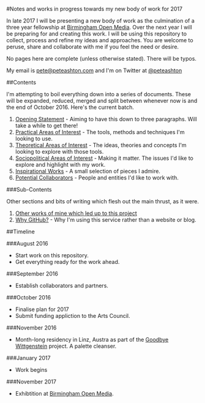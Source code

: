 #Notes and works in progress towards my new body of work for 2017

In late 2017 I will be presenting a new body of work as the culmination of a three year fellowship at [Birmingham Open Media](http://bom.org.uk). Over the next year I will be preparing for and creating this work. I will be using this repository to collect, process and refine my ideas and approaches. You are welcome to peruse, share and collaborate with me if you feel the need or desire. 

No pages here are complete (unless otherwise stated). There will be typos. 

My email is pete@peteashton.com and I'm on Twitter at [@peteashton](http://twitter.com/peteashton)

##Contents

I'm attempting to boil everything down into a series of documents. These will be expanded, reduced, merged and split between whenever now is and the end of October 2016. Here's the current batch. 

1.	[Opening Statement](https://github.com/peteash10/2017-body-of-work/blob/master/words/1%20-%20Opening%20Statement.md) - Aiming to have this down to three paragraphs. Will take a while to get there!
2.	[Practical Areas of Interest](https://github.com/peteash10/2017-body-of-work/blob/master/words/2%20-%20Practical%20Areas%20of%20Interest.md) - The tools, methods and techniques I'm looking to use. 
3.	[Theoretical Areas of Interest](https://github.com/peteash10/2017-body-of-work/blob/master/words/3%20-%20Theoretical%20Areas%20of%20Interest.md) - The ideas, theories and concepts I'm looking to explore with those tools. 
4. [Sociopolitical Areas of Interest](https://github.com/peteash10/2017-body-of-work/blob/master/words/4%20-%20Sociopolitical%20Areas%20of%20Interest.md) - Making it matter. The issues I'd like to explore and highlight with my work.
5. [Inspirational Works](https://github.com/peteash10/2017-body-of-work/blob/master/words/5%20-%20Inspirational%20Works.md) - A small selection of pieces I admire. 
6. [Potential Collaborators](https://github.com/peteash10/2017-body-of-work/blob/master/words/6%20-%20Potential%20Collaborators.md) - People and entities I'd like to work with.

###Sub-Contents

Other sections and bits of writing which flesh out the main thrust, as it were. 

1. [Other works of mine which led up to this project](https://github.com/peteash10/2017-body-of-work/tree/master/words/Other-Works)
2. [Why GitHub?](https://github.com/peteash10/2017-body-of-work/blob/master/words/Misc-Texts/Why%20Github.md) - Why I'm using this service rather than a website or blog. 

##Timeline

###August 2016

* Start work on this repository. 
* Get everything ready for the work ahead.

###September 2016

* Establish collaborators and partners.

###October 2016

* Finalise plan for 2017 
* Submit funding appliction to the Arts Council. 

###November 2016

* Month-long residency in Linz, Austra as part of the [Goodbye Wittgenstein](http://qujochoe.org/goodbye-wittgenstein/) project. A palette cleanser.

###January 2017

* Work begins

###November 2017

* Exhibtition at [Birmingham Open Media](http://bom.org.uk).



